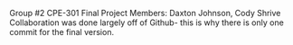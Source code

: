 Group #2 CPE-301 Final Project
Members: Daxton Johnson, Cody Shrive
Collaboration was done largely off of Github- this is why there is only one commit for the final version. 

